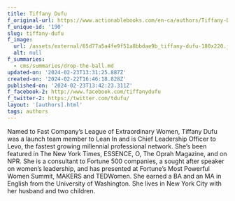 ```yaml
---
title: Tiffany Dufu
f_original-url: https://www.actionablebooks.com/en-ca/authors/Tiffany-Dufu/
f_unique-id: '190'
slug: tiffany-dufu
f_image:
  url: /assets/external/65d77a5a4fe9f51a8bbdae9b_tiffany-dufu-180x220.jpeg
  alt: null
f_summaries:
  - cms/summaries/drop-the-ball.md
updated-on: '2024-02-23T13:31:25.887Z'
created-on: '2024-02-22T16:46:18.828Z'
published-on: '2024-02-23T13:42:23.311Z'
f_facebook-2: http://www.facebook.com/tiffanydufu
f_twitter-2: https://twitter.com/tdufu/
layout: '[authors].html'
tags: authors
---
```


Named to Fast Company’s League of Extraordinary Women, Tiffany Dufu was a launch team member to Lean In and is Chief Leadership Officer to Levo, the fastest growing millennial professional network. She’s been featured in The New York Times, ESSENCE, O, The Oprah Magazine, and on NPR. She is a consultant to Fortune 500 companies, a sought after speaker on women’s leadership, and has presented at Fortune’s Most Powerful Women Summit, MAKERS and TEDWomen. She earned a BA and an MA in English from the University of Washington. She lives in New York City with her husband and two children.
